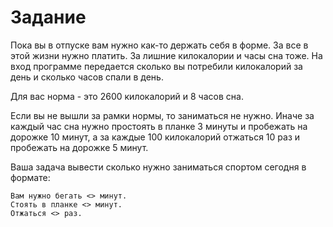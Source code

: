 # Задание 

Пока вы в отпуске вам нужно как-то держать себя в форме. За все в этой жизни нужно платить. За лишние килокалории и часы сна тоже. На вход программе передается сколько вы потребили килокалорий за день и сколько часов спали в день.

Для вас норма - это 2600 килокалорий и 8 часов сна.

Если вы не вышли за рамки нормы, то заниматься не нужно. Иначе за каждый час сна нужно простоять в планке 3 минуты и пробежать на дорожке 10 минут, а за каждые 100 килокалорий отжаться 10 раз и пробежать на дорожке 5 минут.

Ваша задача вывести сколько нужно заниматься спортом сегодня в формате:
```
Вам нужно бегать <> минут.
Стоять в планке <> минут.
Отжаться <> раз.
```